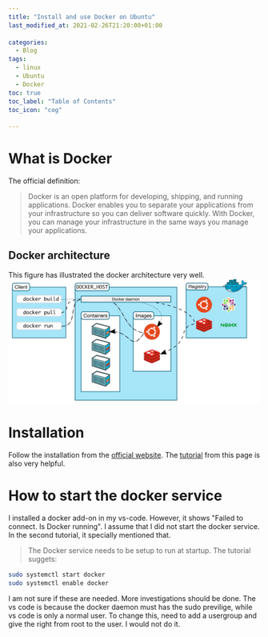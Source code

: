 ```yaml
---
title: "Install and use Docker on Ubuntu"
last_modified_at: 2021-02-26T21:20:00+01:00

categories:
  - Blog
tags:
  - linux
  - Ubuntu
  - Docker
toc: true
toc_label: "Table of Contents"
toc_icon: "cog"

---
```


# What is Docker
The official definition:
>Docker is an open platform for developing, shipping, and running applications. Docker enables you to separate your applications from your infrastructure so you can deliver software quickly. With Docker, you can manage your infrastructure in the same ways you manage your applications. 

## Docker architecture
This figure has illustrated the docker architecture very well. <br>
![docker](/assets/images/docker_architecture.png)

# Installation
Follow the installation from the [official website](https://docs.docker.com/engine/install/ubuntu/). The [tutorial](https://phoenixnap.com/kb/how-to-install-docker-on-ubuntu-18-04) from this page is also very helpful. 

# How to start the docker service 
I installed a docker add-on in my vs-code. However, it shows "Failed to connect. Is Docker running". I assume that I did not start the docker service. In the second tutorial, it specially mentioned that.
>The Docker service needs to be setup to run at startup.
The tutorial suggets:
```bash
sudo systemctl start docker
sudo systemctl enable docker
```
I am not sure if these are needed. More investigations should be done. The vs code is because the docker daemon must has the sudo previlige, while vs code is only a normal user. To change this, need to add a usergroup and give the right from root to the user. I would not do it. 

